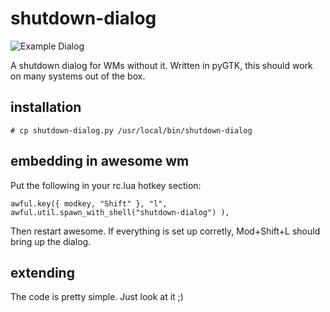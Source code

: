 # shutdown-dialog

![Example Dialog](http://i.imgur.com/iqAyyAD.png)

A shutdown dialog for WMs without it. Written in pyGTK, this should work on many systems out of the box. 

## installation

`# cp shutdown-dialog.py /usr/local/bin/shutdown-dialog`

## embedding in awesome wm

Put the following in your rc.lua hotkey section:

`awful.key({ modkey, "Shift" }, "l", awful.util.spawn_with_shell("shutdown-dialog") ),`

Then restart awesome. If everything is set up corretly, <key>Mod</key>+<key>Shift</key>+<key>L</key> should bring up the dialog.

## extending

The code is pretty simple. Just look at it ;)
